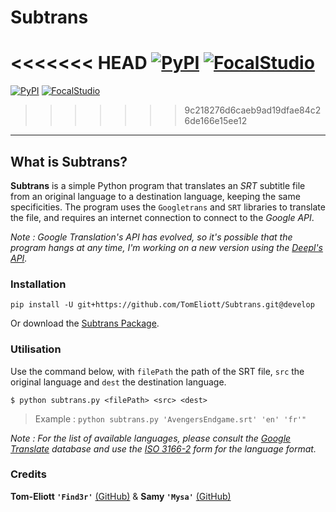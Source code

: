 
# Subtrans
<<<<<<< HEAD
[![PyPI](https://img.shields.io/pypi/pyversions/Django.svg)](https://www.python.org) [![FocalStudio](https://img.shields.io/badge/Powered%20by-Focal%20Studio-lightgrey.svg)](https://www.focalstudio.me)
=======
[![PyPI](https://img.shields.io/pypi/pyversions/Django.svg)](https://www.python.org) [![FocalStudio](https://img.shields.io/badge/Powered%20by-Focal%20Studio-lightgrey.svg)](http://focalstudio.me)
>>>>>>> 9c218276d6caeb9ad19dfae84c26de166e15ee12
----------

## What is Subtrans?

**Subtrans** is a simple Python program that translates an *SRT* subtitle file from an original language to a destination language, keeping the same specificities. The program uses the `Googletrans` and `SRT` libraries to translate the file, and requires an internet connection to connect to the *Google API*.

*Note : Google Translation's API has evolved, so it's possible that the program hangs at any time, I'm working on a new version using the [*Deepl's API*](https://www.deepl.com/fr/docs-api.html).* 

### Installation
```shell
pip install -U git+https://github.com/TomEliott/Subtrans.git@develop
```

Or download the [Subtrans Package](https://github.com/TomEliott/Subtrans/archive/master.zip).

### Utilisation
Use the command below, with `filePath` the path of the SRT file, `src` the original language and `dest` the destination language.

```shell
$ python subtrans.py <filePath> <src> <dest>
```

> Example : `python subtrans.py 'AvengersEndgame.srt' 'en' 'fr'"`

*Note : For the list of available languages, please consult the [*Google Translate*](https://translate.google.com/intl/en/about/languages) database and use the [*ISO 3166-2*](https://en.wikipedia.org/wiki/ISO_3166-2) form for the language format.*

### Credits

**Tom-Eliott `'Find3r'`** [(GitHub)](https://github.com/TomEliott) & **Samy `'Mysa'`** [(GitHub)](https://github.com/SamyHussaein)
